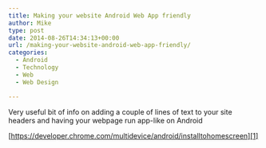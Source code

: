 ```yaml
---
title: Making your website Android Web App friendly
author: Mike
type: post
date: 2014-08-26T14:34:13+00:00
url: /making-your-website-android-web-app-friendly/
categories:
  - Android
  - Technology
  - Web
  - Web Design

---
```

Very useful bit of info on adding a couple of lines of text to your site headers and having your webpage run app-like on Android

[https://developer.chrome.com/multidevice/android/installtohomescreen][1]

 [1]: https://developer.chrome.com/multidevice/android/installtohomescreen "https://developer.chrome.com/multidevice/android/installtohomescreen"